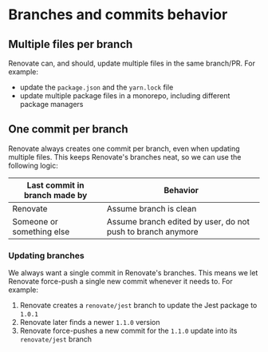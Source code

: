 # Branches and commits behavior

## Multiple files per branch

Renovate can, and should, update multiple files in the same branch/PR.
For example:

- update the `package.json` and the `yarn.lock` file
- update multiple package files in a monorepo, including different package managers

## One commit per branch

Renovate always creates one commit per branch, even when updating multiple files.
This keeps Renovate's branches neat, so we can use the following logic:

| Last commit in branch made by | Behavior                                                    |
| ----------------------------- | ----------------------------------------------------------- |
| Renovate                      | Assume branch is clean                                      |
| Someone or something else     | Assume branch edited by user, do not push to branch anymore |

### Updating branches

We always want a single commit in Renovate's branches.
This means we let Renovate force-push a single new commit whenever it needs to.
For example:

1. Renovate creates a `renovate/jest` branch to update the Jest package to `1.0.1`
1. Renovate later finds a newer `1.1.0` version
1. Renovate force-pushes a new commit for the `1.1.0` update into its `renovate/jest` branch

